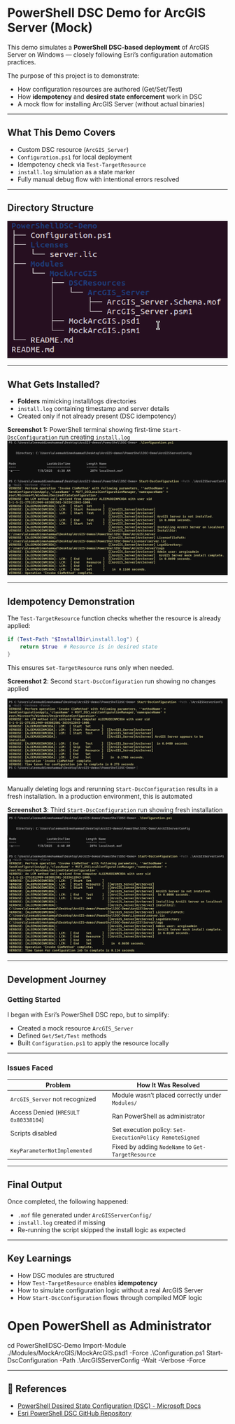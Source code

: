 #  PowerShell DSC Demo for ArcGIS Server (Mock)

This demo simulates a **PowerShell DSC-based deployment** of ArcGIS Server on Windows — closely following Esri’s configuration automation practices.

The purpose of this project is to demonstrate:
- How configuration resources are authored (Get/Set/Test)
- How **idempotency** and **desired state enforcement** work in DSC
- A mock flow for installing ArcGIS Server (without actual binaries)

---

##  What This Demo Covers

-  Custom DSC resource (`ArcGIS_Server`)  
-  `Configuration.ps1` for local deployment  
-  Idempotency check via `Test-TargetResource`  
-  `install.log` simulation as a state marker  
-  Fully manual debug flow with intentional errors resolved

---

##  Directory Structure

![Directory Structure](Images/structure.png)


---

##  What Gets Installed?

- **Folders** mimicking install/logs directories
- `install.log` containing timestamp and server details
- Created only if not already present (DSC idempotency)

 **Screenshot 1:** PowerShell terminal showing first-time `Start-DscConfiguration` run creating `install.log`
 ![First-time](Images/First.png)


---

##  Idempotency Demonstration

The `Test-TargetResource` function checks whether the resource is already applied:

```powershell
if (Test-Path "$InstallDir\install.log") {
    return $true  # Resource is in desired state
}
```

This ensures `Set-TargetResource` runs only when needed.

 **Screenshot 2**: Second `Start-DscConfiguration` run showing no changes applied

 ![Second-time](images/Second.png)


Manually deleting logs and rerunning `Start-DscConfiguration` results in a fresh installation. In a production environment, this is automated

**Screenshot 3**: Third `Start-DscConfiguration` run showing fresh installation
 ![Third-time](Images/Third.png)



---

##  Development Journey

###  Getting Started

I began with Esri’s PowerShell DSC repo, but to simplify:

- Created a mock resource `ArcGIS_Server`  
- Defined `Get/Set/Test` methods  
- Built `Configuration.ps1` to apply the resource locally  

---

###  Issues Faced

| Problem                             | How It Was Resolved                                         |
|-------------------------------------|--------------------------------------------------------------|
| `ArcGIS_Server` not recognized      | Module wasn’t placed correctly under `Modules/`             |
| Access Denied (`HRESULT 0x80338104`)| Ran PowerShell as administrator                             |
| Scripts disabled                    | Set execution policy: `Set-ExecutionPolicy RemoteSigned`    |
| `KeyParameterNotImplemented`        | Fixed by adding `NodeName` to `Get-TargetResource`          |



---

##  Final Output

Once completed, the following happened:

- `.mof` file generated under `ArcGISServerConfig/`
- `install.log` created if missing
- Re-running the script skipped the install logic as expected


---

##  Key Learnings

- How DSC modules are structured  
- How `Test-TargetResource` enables **idempotency**  
- How to simulate configuration logic without a real ArcGIS Server  
- How `Start-DscConfiguration` flows through compiled MOF logic  



# Open PowerShell as Administrator
cd PowerShellDSC-Demo
Import-Module ./Modules/MockArcGIS/MockArcGIS.psd1 -Force
.\Configuration.ps1
Start-DscConfiguration -Path .\ArcGISServerConfig -Wait -Verbose -Force




---

## 📎 References

- [PowerShell Desired State Configuration (DSC) - Microsoft Docs](https://learn.microsoft.com/en-us/powershell/dsc/overview)
- [Esri PowerShell DSC GitHub Repository](https://github.com/Esri/powerShell-DSC)

